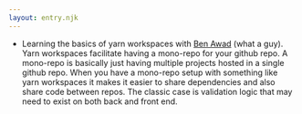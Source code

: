 ```yaml
---
layout: entry.njk
---
```


- Learning the basics of yarn workspaces with [Ben Awad](https://www.youtube.com/watch?v=G8KXFWftCg0) (what a guy). Yarn workspaces facilitate having a mono-repo for your github repo. A mono-repo is basically just having multiple projects hosted in a single github repo. When you have a mono-repo setup with something like yarn workspaces it makes it easier to share dependencies and also share code between repos. The classic case is validation logic that may need to exist on both back and front end.
